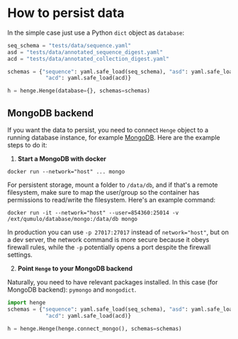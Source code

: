 # How to persist data

In the simple case just use a Python `dict` object as `database`:

```python
seq_schema = "tests/data/sequence.yaml"
asd = "tests/data/annotated_sequence_digest.yaml"
acd = "tests/data/annotated_collection_digest.yaml"

schemas = {"sequence": yaml.safe_load(seq_schema), "asd": yaml.safe_load(asd),
            "acd": yaml.safe_load(acd)}

h = henge.Henge(database={}, schemas=schemas)

```

## MongoDB backend

If you want the data to persist, you need to connect `Henge` object to a running database instance, for example [MongoDB](https://www.mongodb.com/). Here are the example steps to do it:


1. **Start a MongoDB with docker**

```
docker run --network="host" ... mongo
```

For persistent storage, mount a folder to `/data/db`, and if that's a remote filesystem, make sure to map the user/group so the container has permissions to read/write the filesystem. Here's an example command: 

```
docker run -it --network="host" --user=854360:25014 -v /ext/qumulo/database/mongo:/data/db mongo
```

In production you can use `-p 27017:27017` instead of `network="host"`, but on a dev server, the network command is more secure because it obeys firewall rules, while the `-p` potentially opens a port despite the firewall settings.

2. **Point `Henge` to your MongoDB backend**

Naturally, you need to have relevant packages installed.  In this case (for MongoDB backend): `pymongo` and `mongodict`.

```python
import henge
schemas = {"sequence": yaml.safe_load(seq_schema), "asd": yaml.safe_load(asd),
            "acd": yaml.safe_load(acd)}

h = henge.Henge(henge.connect_mongo(), schemas=schemas)
```
